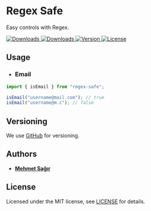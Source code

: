 # Regex Safe

Easy controls with Regex.

<p>
  <a href="https://www.npmjs.com/package/regex-safe">
    <img src="https://img.shields.io/npm/dm/regex-safe" alt="Downloads">
  </a>
  <a href="https://www.npmjs.com/package/regex-safe">
    <img src="https://img.shields.io/npm/dt/regex-safe" alt="Downloads">
  </a>
  <a href="https://www.npmjs.com/package/regex-safe">
    <img src="https://img.shields.io/npm/v/regex-safe" alt="Version">
  </a>
  <a href="https://www.npmjs.com/package/regex-safe">
    <img src="https://img.shields.io/npm/l/regex-safe" alt="License">
  </a>
</p>

## Usage

- ### Email

```js
import { isEmail } from "regex-safe";

isEmail("username@mail.com"); // true
isEmail("username@m.c"); // false
```

## Versioning

We use [GitHub](https://github.com/mehmetsagir/regex-safe) for versioning.

## Authors

- **[Mehmet Sağır](https://github.com/mehmetsagir)**

## License

Licensed under the MIT license, see [LICENSE](https://github.com/mehmetsagir/regex-safe/blob/master/LICENSE) for details.
